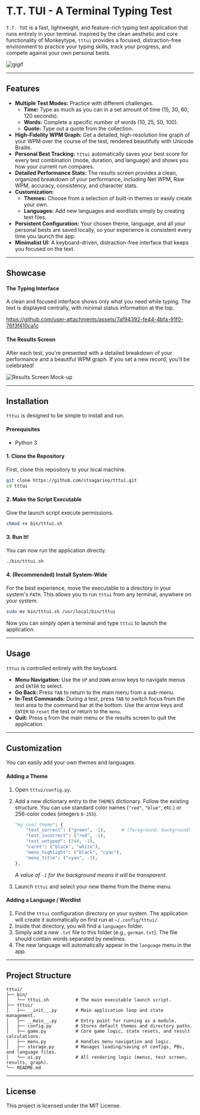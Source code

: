 # T.T. TUI - A Terminal Typing Test

`T.T. TUI` is a fast, lightweight, and feature-rich typing test application that runs entirely in your terminal. Inspired by the clean aesthetic and core functionality of Monkeytype, `tttui` provides a focused, distraction-free environment to practice your typing skills, track your progress, and compete against your own personal bests.

![gigif](https://github.com/user-attachments/assets/58cb0964-1311-4c72-aa04-a76eee20173f)

---

## Features

-   **Multiple Test Modes:** Practice with different challenges.
    -   **Time:** Type as much as you can in a set amount of time (15, 30, 60, 120 seconds).
    -   **Words:** Complete a specific number of words (10, 25, 50, 100).
    -   **Quote:** Type out a quote from the collection.
-   **High-Fidelity WPM Graph:** Get a detailed, high-resolution line graph of your WPM over the course of the test, rendered beautifully with Unicode Braille.
-   **Personal Best Tracking:** `tttui` automatically saves your best score for every test combination (mode, duration, and language) and shows you how your current run compares.
-   **Detailed Performance Stats:** The results screen provides a clean, organized breakdown of your performance, including Net WPM, Raw WPM, accuracy, consistency, and character stats.
-   **Customization:**
    -   **Themes:** Choose from a selection of built-in themes or easily create your own.
    -   **Languages:** Add new languages and wordlists simply by creating text files.
-   **Persistent Configuration:** Your chosen theme, language, and all your personal bests are saved locally, so your experience is consistent every time you launch the app.
-   **Minimalist UI:** A keyboard-driven, distraction-free interface that keeps you focused on the text.

---

## Showcase

#### The Typing Interface

A clean and focused interface shows only what you need while typing. The text is displayed centrally, with minimal status information at the top.

https://github.com/user-attachments/assets/7af94392-fe44-4bfa-91f0-76f3f410ca1c

#### The Results Screen

After each test, you're presented with a detailed breakdown of your performance and a beautiful WPM graph. If you set a new record, you'll be celebrated!

![Results Screen Mock-up](https://github.com/user-attachments/assets/08469162-aa20-407d-b178-2742f428f0ac)

---

## Installation

`tttui` is designed to be simple to install and run.

#### Prerequisites

-   Python 3

#### 1. Clone the Repository

First, clone this repository to your local machine.

```sh
git clone https://github.com/stsagarino/tttui.git
cd tttui
```

#### 2. Make the Script Executable

Give the launch script execute permissions.

```sh
chmod +x bin/tttui.sh
```

#### 3. Run It!

You can now run the application directly.

```sh
./bin/tttui.sh
```

#### 4. (Recommended) Install System-Wide

For the best experience, move the executable to a directory in your system's `PATH`. This allows you to run `tttui` from any terminal, anywhere on your system.

```sh
sudo mv bin/tttui.sh /usr/local/bin/tttui
```

Now you can simply open a terminal and type `tttui` to launch the application.

---

## Usage

`tttui` is controlled entirely with the keyboard.

-   **Menu Navigation:** Use the `UP` and `DOWN` arrow keys to navigate menus and `ENTER` to select.
-   **Go Back:** Press `TAB` to return to the main menu from a sub-menu.
-   **In-Test Commands:** During a test, press `TAB` to switch focus from the text area to the command bar at the bottom. Use the arrow keys and `ENTER` to `reset` the test or return to the `menu`.
-   **Quit:** Press `q` from the main menu or the results screen to quit the application.

---

## Customization

You can easily add your own themes and languages.

#### Adding a Theme

1.  Open `tttui/config.py`.
2.  Add a new dictionary entry to the `THEMES` dictionary. Follow the existing structure. You can use standard color names (`"red"`, `"blue"`, etc.) or 256-color codes (integers `0-255`).

    ```python
    "my_cool_theme": {
        "text_correct": ("green", -1),      # (foreground, background)
        "text_incorrect": ("red", -1),
        "text_untyped": (244, -1),
        "caret": ("black", "white"),
        "menu_highlight": ("black", "cyan"),
        "menu_title": ("cyan", -1),
    },
    ```
    *A value of `-1` for the background means it will be transparent.*

3.  Launch `tttui` and select your new theme from the theme menu.

#### Adding a Language / Wordlist

1.  Find the `tttui` configuration directory on your system. The application will create it automatically on first run at `~/.config/tttui/`.
2.  Inside that directory, you will find a `languages` folder.
3.  Simply add a new `.txt` file to this folder (e.g., `german.txt`). The file should contain words separated by newlines.
4.  The new language will automatically appear in the `language` menu in the app.

---

## Project Structure

```
tttui/
├── bin/
│   └── tttui.sh          # The main executable launch script.
├── tttui/
│   ├── __init__.py       # Main application loop and state management.
│   ├── __main__.py       # Entry point for running as a module.
│   ├── config.py         # Stores default themes and directory paths.
│   ├── game.py           # Core game logic, state resets, and result calculations.
│   ├── menu.py           # Handles menu navigation and logic.
│   ├── storage.py        # Manages loading/saving of configs, PBs, and language files.
│   └── ui.py             # All rendering logic (menus, test screen, results, graph).
└── README.md
```

---

## License

This project is licensed under the MIT License.
